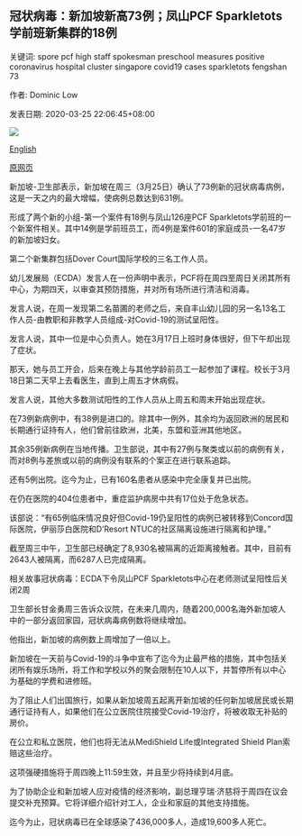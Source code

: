 ## 冠状病毒：新加坡新高73例；凤山PCF Sparkletots学前班新集群的18例

关键词: spore pcf high staff spokesman preschool measures positive coronavirus hospital cluster singapore covid19 cases sparkletots fengshan 73

作者: Dominic Low

发表日期: 2020-03-25 22:06:45+08:00

![](https://www.straitstimes.com/sites/default/files/styles/x_large/public/articles/2020/03/25/ycsparkle250320.jpg?itok=hOiNiHSU)

[English](Coronavirus%3A%20New%20high%20of%2073%20cases%20in%20S%27pore%3B%2018%20cases%20from%20new%20cluster%20at%20PCF%20Sparkletots%20pre-school%20in%20Fengshan.md)

[原网页](https://www.straitstimes.com/singapore/coronavirus-73-new-coronavirus-cases-in-singapore-18-cases-from-new-cluster-at-pcf)

新加坡-卫生部表示，新加坡在周三（3月25日）确认了73例新的冠状病毒病例，这是一天之内的最大增幅，使病例总数达到631例。

形成了两个新的小组-第一个案件有18例与凤山126座PCF Sparkletots学前班的一个新案件相关。其中14例是学前班员工，而4例是案件601的家庭成员-一名47岁的新加坡妇女。

第二个新集群包括Dover Court国际学校的三名工作人员。

幼儿发展局（ECDA）发言人在一份声明中表示，PCF将在周四至周日关闭其所有中心，为期四天，以审查其预防措施，并对所有场所进行清洁和消毒。

发言人说，在周一发现第二名苗圃的老师之后，来自丰山幼儿园的另一名13名工作人员-由教职和非教学人员组成-对Covid-19的测试呈阳性。

发言人说，其中一位是中心负责人。她在3月17日上班时身体很好，但下午却出现了症状。

那天，她与员工开会，后来在晚上与其他学龄前员工一起参加了课程。校长于3月18日第二天早上去看医生，直到上周五才休病假。

发言人说，其他大多数测试阳性的工作人员从上周五和周末开始出现症状。

在73例新病例中，有38例是进口的。除其中一例外，其余均为返回欧洲的居民和长期通行证持有人，他们曾前往欧洲，北美，东盟和亚洲其他地区。

其余35例新病例在当地传播。卫生部说，其中有27例与聚类或以前的病例有关，而对8例与差旅或以前的病例没有联系的个案正在进行联系追踪。

还有5例出院。迄今为止，已有160名患者从感染中完全康复并已出院。

在仍在医院的404位患者中，重症监护病房中共有17位处于危急状态。

该部说：“有65例临床情况良好但Covid-19仍呈阳性的病例已被转移到Concord国际医院，伊丽莎白医院和D’Resort NTUC的社区隔离设施进行隔离和护理。”

截至周三中午，卫生部已经确定了8,930名被隔离的近距离接触者。其中，目前有2643人被隔离，而6287人已完成隔离。

相关故事冠状病毒：ECDA下令凤山PCF Sparkletots中心在老师测试呈阳性后关闭2周

卫生部长甘金勇周三告诉众议院，在未来几周内，随着200,000名海外新加坡人中的一部分返回家园，冠状病毒病例数将继续增加。

他指出，新加坡的病例数上周增加了一倍以上。

新加坡在一天前与Covid-19的斗争中宣布了迄今为止最严格的措施，其中包括关闭所有娱乐场所，将工作和学校以外的聚会限制在10人以下，并暂停所有以中心为基础的学费和进修班。

为了阻止人们出国旅行，如果从新加坡周五起离开新加坡的任何新加坡居民或长期通行证持有人，如果他们在公立医院住院接受Covid-19治疗，将被收取无补贴的房价。

在公立和私立医院，他们也将无法从MediShield Life或Integrated Shield Plan索赔这些治疗。

这项强硬措施将于周四晚上11:59生效，并且至少将持续到4月底。

为了协助企业和新加坡人应对疫情的经济影响，副总理亨瑞·济慈将于周四在议会提交补充预算。它将详细介绍针对工人，企业和家庭的其他支持措施。

迄今为止，冠状病毒已在全球感染了436,000多人，造成19,600多人死亡。